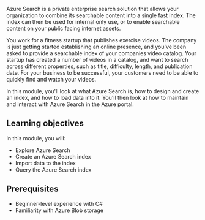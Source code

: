 Azure Search is a private enterprise search solution that allows your organization to combine its searchable content into a single fast index. The index can then be used for internal only use, or to enable searchable content on your public facing internet assets. 

You work for a fitness startup that publishes exercise videos. The company is just getting started establishing an online presence, and you've been asked to provide a searchable index of your companies video catalog. Your startup has created a number of videos in a catalog, and want to search across different properties, such as title, difficulty, length, and publication date. For your business to be successful, your customers need to be able to quickly find and watch your videos.

In this module, you'll look at what Azure Search is, how to design and create an index, and how to load data into it. You'll then look at how to maintain and interact with Azure Search in the Azure portal.

## Learning objectives

In this module, you will:

- Explore Azure Search
- Create an Azure Search index
- Import data to the index
- Query the Azure Search index

## Prerequisites

- Beginner-level experience with C#
- Familiarity with Azure Blob storage